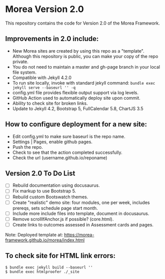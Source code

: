 # Morea Version 2.0

This repository contains the code for Version 2.0 of the Morea Framework.

## Improvements in 2.0 include:
  * New Morea sites are created by using this repo as a "template". Although this repository is public, you can make your copy of the repo private.
  * You do not need to maintain a master and gh-page branch in your local file system.
  * Compatible with Jekyll 4.2.0
  * To run site locally, invoke with standard jekyll command: `bundle exec jekyll serve --baseurl '' -q`
  * config.yml file provides flexible output support via log levels.
  * GitHub Action used to automatically deploy site upon commit.
  * Ability to check site for broken links.
  * Update to Jekyll 4.2, Bootstrap 5, FullCalendar 5.8, ChartJS 3.5

## How to configure deployment for a new site:
 * Edit config.yml to make sure baseurl is the repo name.
 * Settings | Pages, enable github pages.
 * Push the repo.
 * Check to see that the action completed successfully.
 * Check the url (username.github.io/reponame)

## Version 2.0 To Do List
 - [ ] Rebuild documentation using docusaurus.
 - [ ] Fix markup to use Bootstrap 5.
 - [ ] Rebuild custom Bootswatch themes.
 - [ ] Create "realistic" demo site: four modules, one per week, includes prereqs, sets schedule page start month.
 - [ ] Include more include files into template, document in docusaurus.
 - [ ] Remove scrollIfAnchor.js if possible? (core.html).
 - [ ] Create links to outcomes assessed in Assessment cards and pages.

Note: Deployed template at: https://morea-framework.github.io/morea/index.html


## To check site for HTML link errors:
```
$ bundle exec jekyll build --baseurl ''
$ bundle exec htmlproofer ./_site
```

